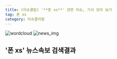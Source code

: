 ```yaml
---
title: (이슈클립) '**폰 xs**' 관련 이슈, 기사 모아 보기
tag: 폰 xs
category: 이슈클리핑
---
```

![wordcloud](https://s3.ap-northeast-2.amazonaws.com/lyrics101-wordcloud/2018-09-26-1537933716.png)
![news_img](https://user-images.githubusercontent.com/42597476/44507050-1206f400-a6e4-11e8-8d98-7ffbfebb353f.png)
## **'**폰 xs**'** 뉴스속보 검색결과

